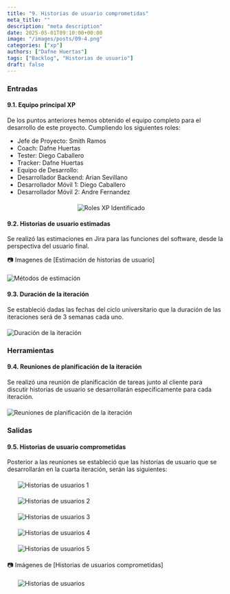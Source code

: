 ```yaml
---
title: "9. Historias de usuario comprometidas"
meta_title: ""
description: "meta description"
date: 2025-05-01T09:10:00+00:00
image: "/images/posts/09-4.png"
categories: ["xp"]
authors: ["Dafne Huertas"]
tags: ["Backlog", "Historias de usuario"]
draft: false
---
```

### Entradas

#### 9.1. Equipo principal XP

De los puntos anteriores hemos obtenido el equipo completo para el desarrollo de este proyecto. Cumpliendo los siguientes roles:

- Jefe de Proyecto: Smith Ramos
- Coach: Dafne Huertas
- Tester: Diego Caballero
- Tracker: Dafne Huertas
- Equipo de Desarrollo:
- Desarrollador Backend: Arian Sevillano
- Desarrollador Móvil 1: Diego Caballero
- Desarrollador Móvil 2: Andre Fernandez

<img src="/images/xp/consolidado_roles.png" 
     alt="Roles XP Identificado" 
     style="display: block; margin: 20px auto; max-width: 35%;" />

#### 9.2. Historias de usuario estimadas 
Se realizó las estimaciones en Jira para las funciones del software, desde la perspectiva del usuario final.

📷 Imagenes de [Estimación de historias de usuario]
 <img src="/images/sprint_2/historias_estimadas.png" 
     alt="Métodos de estimación" 
     style="display: block; margin: 20px auto; max-width: 100%;" />

#### 9.3. Duración de la iteración

Se estableció dadas las fechas del ciclo universitario que la duración de las iteraciones será de 3 semanas cada uno.

<img src="/images/xp/duracion_iteracion.png" 
     alt="Duración de la iteración" 
     style="display: block; margin: 20px auto; max-width: 100%;" />

### Herramientas

#### 9.4. Reuniones de planificación de la iteración
Se realizó una reunión de planificación de tareas junto al cliente para discutir historias de usuario se desarrollarán específicamente para cada iteración.

<img src="/images/sprint_2/scrum_team.jpg" 
     alt="Reuniones de planificación de la iteración" 
     style="display: block; margin: 20px auto; max-width: 100%;" />

### Salidas

#### 9.5. Historias de usuario comprometidas
Posterior a las reuniones se estableció que las historias de usuario que se desarrollarán en la cuarta iteración, serán las siguientes:

<img src="/images/xp/hu1-4.png" 
     alt="Historias de usuarios 1" 
     style="display: block; margin: 20px auto; max-width: 90%;" />

<img src="/images/xp/hu2-4.png" 
     alt="Historias de usuarios 2" 
     style="display: block; margin: 20px auto; max-width: 90%;" />

<img src="/images/xp/hu3-4.png" 
     alt="Historias de usuarios 3" 
     style="display: block; margin: 20px auto; max-width: 90%;" />

<img src="/images/xp/hu4-4.png" 
     alt="Historias de usuarios 4" 
     style="display: block; margin: 20px auto; max-width: 90%;" />

<img src="/images/xp/hu5-4.png" 
     alt="Historias de usuarios 5" 
     style="display: block; margin: 20px auto; max-width: 90%;" />

 📷 Imágenes de [Historias de usuarios comprometidas]
 <img src="/images/xp/historias_sprint4.png" 
     alt="Historias de usuarios" 
     style="display: block; margin: 20px auto; max-width: 90%;" />
